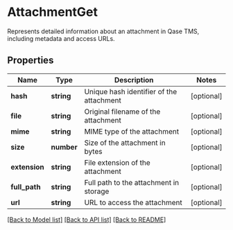 # AttachmentGet

Represents detailed information about an attachment in Qase TMS, including metadata and access URLs.

## Properties

Name | Type | Description | Notes
------------ | ------------- | ------------- | -------------
**hash** | **string** | Unique hash identifier of the attachment | [optional]
**file** | **string** | Original filename of the attachment | [optional]
**mime** | **string** | MIME type of the attachment | [optional]
**size** | **number** | Size of the attachment in bytes | [optional]
**extension** | **string** | File extension of the attachment | [optional]
**full_path** | **string** | Full path to the attachment in storage | [optional]
**url** | **string** | URL to access the attachment | [optional]

[[Back to Model list]](../README.md#documentation-for-models) [[Back to API list]](../README.md#documentation-for-api-endpoints) [[Back to README]](../README.md)
